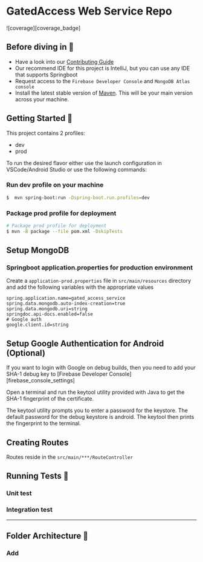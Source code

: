 # GatedAccess Web Service Repo

![coverage][coverage_badge]
## Before diving in 🙌

- Have a look into our [Contributing Guide](./.github/CONTRIBUTING.md)
- Our recommend IDE for this project is IntelliJ, but you can use any IDE that supports Springboot
- Request access to the `Firebase Developer Console` and `MongoDB Atlas console`
- Install the latest stable version of [Maven](https://maven.apache.org/docs/history.html). This will be your main version across your machine.

## Getting Started 🚀

This project contains 2 profiles:

- dev
- prod

To run the desired flavor either use the launch configuration in VSCode/Android Studio or use the following commands:

### Run dev profile on your machine
```sh
$  mvn spring-boot:run -Dspring-boot.run.profiles=dev
```
### Package prod profile for deployment
```sh
# Package prod profile for deployment
$ mvn -B package --file pom.xml -DskipTests
```

## Setup MongoDB


### Springboot application.properties for production environment

Create a `application-prod.properties` file in `src/main/resources` directory and add the following variables with the appropriate values

```properties
spring.application.name=gated_access_service
spring.data.mongodb.auto-index-creation=true
spring.data.mongodb.uri=string
springdoc.api-docs.enabled=false
# Google auth
google.client.id=string
```

## Setup Google Authentication for Android (Optional)

If you want to login with Google on debug builds, then you need to add your SHA-1 debug key to [Firebase Developer Console][firebase_console_settings]

Open a terminal and run the keytool utility provided with Java to get the SHA-1 fingerprint of the certificate.


The keytool utility prompts you to enter a password for the keystore. The default password for the debug keystore is android. The keytool then prints the fingerprint to the terminal.

## Creating Routes

Routes reside in the `src/main/***/RouteController`

## Running Tests 🧪

### Unit test

### Integration test


---

## Folder Architecture 🚀

### Add
